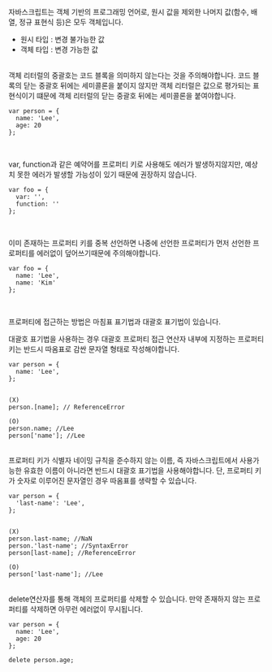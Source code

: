 자바스크립트는 객체 기반의 프로그래밍 언어로, 원시 값을 제외한 나머지 값(함수, 배열, 정규 표현식 등)은 모두 객체입니다.

- 원시 타입 : 변경 불가능한 값
- 객체 타입 : 변경 가능한 값

</br>
객체 리터럴의 중괄호는 코드 블록을 의미하지 않는다는 것을 주의해야합니다. 
코드 블록의 닫는 중괄호 뒤에는 세미콜론을 붙이지 않지만 객체 리터럴은 값으로 평가되는 표현식이기 떄문에 객체 리터럴의 닫는 중괄호 뒤에는 세미콜론을 붙여야합니다.

```
var person = {
  name: 'Lee',
  age: 20
};
```

</br>

var, function과 같은 예약어를 프로퍼티 키로 사용해도 에러가 발생하지않지만, 예상치 못한 에러가 발생할 가능성이 있기 때문에 권장하지 않습니다.

```
var foo = {
  var: '',
  function: ''
};
```

</br>

이미 존재하는 프로퍼티 키를 중복 선언하면 나중에 선언한 프로퍼티가 먼저 선언한 프로퍼티를 에러없이 덮어쓰기때문에 주의해야합니다.

```
var foo = {
  name: 'Lee',
  name: 'Kim'
};
```

</br>

프로퍼티에 접근하는 방법은 마침표 표기법과 대괄호 표기법이 있습니다.

대괄호 표기법을 사용하는 경우 대괄호 프로퍼티 접근 연산자 내부에 지정하는 프로퍼티 키는 반드시 따옴표로 감싼 문자열 형태로 작성해야합니다.

```
var person = {
  name: 'Lee',
};


(X)
person.[name]; // ReferenceError

(O)
person.name; //Lee
person['name']; //Lee
```

</br>
프로퍼티 키가 식별자 네이밍 규칙을 준수하지 않는 이름, 즉 자바스크립트에서 사용가능한 유효한 이름이 아니라면 반드시 대괄호 표기법을 사용해야합니다. 
단, 프로퍼티 키가 숫자로 이루어진 문자열인 경우 따옴표를 생략할 수 있습니다.

```
var person = {
  'last-name': 'Lee',
};


(X)
person.last-name; //NaN
person.'last-name'; //SyntaxError
person[last-name]; //ReferenceError

(O)
person['last-name']; //Lee
```

</br>
delete연산자를 통해 객체의 프로퍼티를 삭제할 수 있습니다. 
만약 존재하지 않는 프로퍼티를 삭제하면 아무런 에러없이 무시됩니다.

```
var person = {
  name: 'Lee',
  age: 20
};

delete person.age;
```
